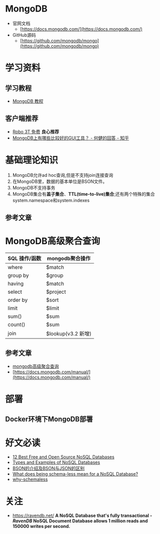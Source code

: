 # MongoDB

- 官网文档
   - [https://docs.mongodb.com/](https://docs.mongodb.com/)
- GitHub源码
   - [https://github.com/mongodb/mongo](https://github.com/mongodb/mongo)



# 学习资料
## 学习教程
- [MongoDB 教程](http://www.runoob.com/mongodb/mongodb-tutorial.html)


## 客户端推荐
- [Robo 3T 免费](https://robomongo.org/)    **良心推荐**
- [MongoDB上有哪些比较好的GUI工具？ - 何健的回答 - 知乎](https://www.zhihu.com/question/31903748/answer/54321387)


# 基础理论知识
1. MongoDB允许ad hoc查询,但是不支持join连接查询
2. 在MongoDB里，数据的基本单位是BSON文件。
3. MongoDB不支持事务
4. MongoDB集合有**盖子集合**、**TTL(time-to-live)集合**;还有两个特殊的集合system.namespace和system.indexes

## 参考文章

# MongoDB高级聚合查询

| SQL 操作/函数 | mongodb聚合操作 |
| --------- | --------- |
|where	|$match |
|group by	|$group |
|having|	$match |
|select|	$project |
|order by	|$sort |
|limit　	|$limit |
|sum()|	$sum |
|count()|	$sum |
|join|$lookup(v3.2 新增) |


## 参考文章
- [mongodb高级聚合查询](https://www.cnblogs.com/zhoujie/p/mongo1.html)
- [https://docs.mongodb.com/manual/](https://docs.mongodb.com/manual/)

# 部署
## Docker环境下MongoDB部署


# 好文必读
- [12 Best Free and Open Source NoSQL Databases](http://theprofessionalspoint.blogspot.com/2014/01/12-best-free-and-open-source-nosql.html)
- [Types and Examples of NoSQL Databases](http://theprofessionalspoint.blogspot.com/2014/01/types-and-examples-of-nosql-databases.html)
- [BSON的介绍及BSON与JSON的区别](<https://blog.csdn.net/m0_38110132/article/details/77716792>)
- [What does being schema-less mean for a NoSQL Database?](<https://stackoverflow.com/questions/15589184/what-does-being-schema-less-mean-for-a-nosql-database>)
- [why-schemaless](<https://www.mongodb.com/blog/post/why-schemaless>)







# 关注

- <https://ravendb.net/>  **A NoSQL Database that's fully transactional - *RavenDB* NoSQL Document Database allows 1 million reads and 150000 writes per second.**

